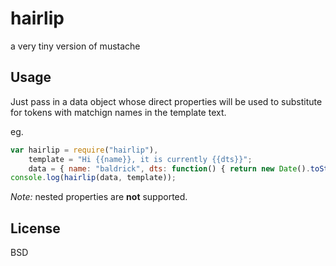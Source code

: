hairlip
=======

a very tiny version of mustache

## Usage

Just pass in a data object whose direct properties will be used to substitute for tokens with matchign names in the template text.

eg.
```javascript
var hairlip = require("hairlip"),
    template = "Hi {{name}}, it is currently {{dts}}";
    data = { name: "baldrick", dts: function() { return new Date().toString()} };
console.log(hairlip(data, template));
```

*Note:* nested properties are **not** supported.

## License

BSD
